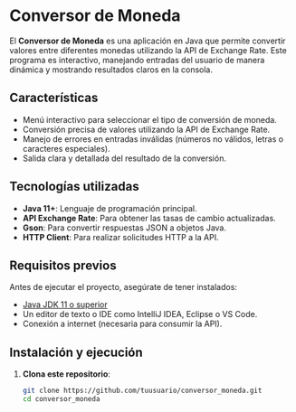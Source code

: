# Conversor de Moneda

El **Conversor de Moneda** es una aplicación en Java que permite convertir valores entre diferentes monedas utilizando la API de Exchange Rate. Este programa es interactivo, manejando entradas del usuario de manera dinámica y mostrando resultados claros en la consola.

## Características

- Menú interactivo para seleccionar el tipo de conversión de moneda.
- Conversión precisa de valores utilizando la API de Exchange Rate.
- Manejo de errores en entradas inválidas (números no válidos, letras o caracteres especiales).
- Salida clara y detallada del resultado de la conversión.

## Tecnologías utilizadas

- **Java 11+**: Lenguaje de programación principal.
- **API Exchange Rate**: Para obtener las tasas de cambio actualizadas.
- **Gson**: Para convertir respuestas JSON a objetos Java.
- **HTTP Client**: Para realizar solicitudes HTTP a la API.

## Requisitos previos

Antes de ejecutar el proyecto, asegúrate de tener instalados:

- [Java JDK 11 o superior](https://www.oracle.com/java/technologies/javase-jdk11-downloads.html)
- Un editor de texto o IDE como IntelliJ IDEA, Eclipse o VS Code.
- Conexión a internet (necesaria para consumir la API).

## Instalación y ejecución

1. **Clona este repositorio**:
   ```bash
   git clone https://github.com/tuusuario/conversor_moneda.git
   cd conversor_moneda
